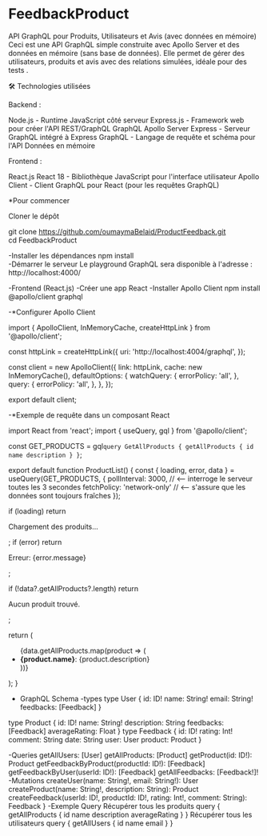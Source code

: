 # FeedbackProduct
API GraphQL pour Produits, Utilisateurs et Avis (avec données en mémoire)
Ceci est une API GraphQL simple construite avec Apollo Server et des données en mémoire (sans base de données).
Elle permet de gérer des utilisateurs, produits et avis avec des relations simulées, idéale pour des tests .

🛠️ Technologies utilisées

Backend :

Node.js - Runtime JavaScript côté serveur
Express.js - Framework web pour créer l'API REST/GraphQL
GraphQL
Apollo Server Express - Serveur GraphQL intégré à Express
GraphQL - Langage de requête et schéma pour l'API 
Données en mémoire

Frontend :

React.js
React 18 - Bibliothèque JavaScript pour l'interface utilisateur
Apollo Client - Client GraphQL pour React (pour les requêtes GraphQL)


 *Pour commencer

Cloner le dépôt


git clone https://github.com/oumaymaBelaid/ProductFeedback.git  
cd FeedbackProduct

-Installer les dépendances
npm install  
-Démarrer le serveur
Le playground GraphQL sera disponible à l'adresse : http://localhost:4000/

 -Frontend (React.js)
-Créer une app React
-Installer Apollo Client
npm install @apollo/client graphql  

-*Configurer Apollo Client

import { ApolloClient, InMemoryCache, createHttpLink } from '@apollo/client';

const httpLink = createHttpLink({
  uri: 'http://localhost:4004/graphql',
});

const client = new ApolloClient({
  link: httpLink,
  cache: new InMemoryCache(),
  defaultOptions: {
    watchQuery: {
      errorPolicy: 'all',
    },
    query: {
      errorPolicy: 'all',
    },
  },
});

export default client; 

-*Exemple de requête dans un composant React 

import React from 'react';
import { useQuery, gql } from '@apollo/client';

const GET_PRODUCTS = gql`
  query GetAllProducts {
    getAllProducts {
      id
      name
      description
    }
  }
`;

export default function ProductList() {
  const { loading, error, data } = useQuery(GET_PRODUCTS, {
    pollInterval: 3000, // <-- interroge le serveur toutes les 3 secondes
    fetchPolicy: 'network-only' // <-- s'assure que les données sont toujours fraîches
  });

  if (loading) return <p>Chargement des produits...</p>;
  if (error) return <p>Erreur: {error.message}</p>;

  if (!data?.getAllProducts?.length) return <p>Aucun produit trouvé.</p>;

  return (
    <ul>
      {data.getAllProducts.map(product => (
        <li key={product.id}>
          <strong>{product.name}</strong>: {product.description}
        </li>
      ))}
    </ul>
  );
}

* GraphQL Schema 
-types
type User {
    id: ID!
    name: String!
    email: String!
    feedbacks: [Feedback]
  }

 type Product {
    id: ID!
    name: String!
    description: String
    feedbacks: [Feedback]
    averageRating: Float
  }
type Feedback {
    id: ID!
    rating: Int!
    comment: String
    date: String
    user: User
    product: Product
  }

 -Queries
getAllUsers: [User]
    getAllProducts: [Product]
    getProduct(id: ID!): Product
    getFeedbackByProduct(productId: ID!): [Feedback]
    getFeedbackByUser(userId: ID!): [Feedback]
    getAllFeedbacks: [Feedback!]!
 -Mutations
 createUser(name: String!, email: String!): User
    createProduct(name: String!, description: String): Product
    createFeedback(userId: ID!, productId: ID!, rating: Int!, comment: String): Feedback
  }
-Exemple Query
Récupérer tous les produits
query {
  getAllProducts {
    id
    name
    description
    averageRating
  }
}
Récupérer tous les utilisateurs
query {
  getAllUsers {
    id
    name
    email
  }
}






